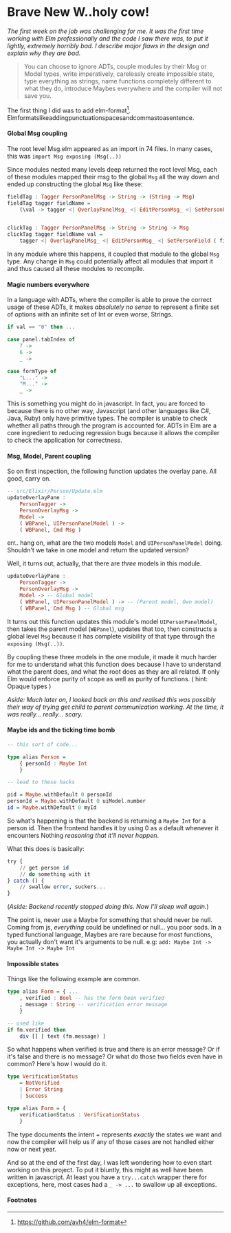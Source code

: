# Brave New W..holy cow!

_The first week on the job was challenging for me. It was the first time working with Elm professionally and the code I saw there was, to put it lightly, extremely horribly bad. I describe major flaws in the design and explain why they are bad._

> You can choose to ignore ADTs, couple modules by their Msg or Model types, write imperatively, carelessly create impossible state, type everything as strings, name functions completely different to what they do, introduce Maybes everywhere and the compiler will not save you.

The first thing I did was to add elm-format[^1]. Elmformatslikeaddingpunctuationspacesandcommastoasentence.


#### Global Msg coupling

The root level Msg.elm appeared as an import in 74 files. In many cases, this was `import Msg exposing (Msg(..))`

Since modules nested many levels deep returned the root level Msg, each of these modules mapped their msg to the global `Msg` all the way down and ended up constructing the global `Msg` like these:

```haskell
fieldTag : Tagger PersonPanelMsg -> String -> (String -> Msg)
fieldTag tagger fieldName =
    (\val -> tagger <| OverlayPanelMsg_ <| EditPersonMsg_ <| SetPersonField ( fieldName, val ))


clickTag : Tagger PersonPanelMsg -> String -> String -> Msg
clickTag tagger fieldName val =
    tagger <| OverlayPanelMsg_ <| EditPersonMsg_ <| SetPersonField ( fieldName, val )
```

In any module where this happens, it coupled that module to the global `Msg` type. Any change in `Msg` could potentially affect all modules that import it and thus caused all these modules to recompile.

#### Magic numbers everywhere

In a language with ADTs, where the compiler is able to prove the correct usage of these ADTs, it makes _absolutely no sense_ to represent a finite set of options with an infinite set of Int or even worse, Strings.

```haskell
if val == "0" then ...

case panel.tabIndex of
    7 ->
    6 ->
    _ ->

case formType of
    "L..." ->
    "M..." ->
    _ ->
```

This is something you might do in javascript. In fact, you are forced to because there is no other way, Javascript (and other languages like C#, Java, Ruby) only have primitive types. The compiler is unable to check whether all paths through the program is accounted for. ADTs in Elm are a core ingredient to reducing regression bugs because it allows the compiler to check the application for correctness.


#### Msg, Model, Parent coupling


So on first inspection, the following function updates the overlay pane. All good, carry on.

```haskell
-- src/Elixir/Person/Update.elm
updateOverlayPane :
    PersonTagger ->
    PersonOverlayMsg ->
    Model ->
    ( WBPanel, UIPersonPanelModel ) ->
    ( WBPanel, Cmd Msg )
```

err.. hang on, what are the two models `Model` and `UIPersonPanelModel` doing. Shouldn't we take in one model and return the updated version?

Well, it turns out, actually, that there are _three_ models in this module.

```haskell
updateOverlayPane :
    PersonTagger ->
    PersonOverlayMsg ->
    Model -> -- Global model
    ( WBPanel, UIPersonPanelModel ) -> -- (Parent model, Own model)
    ( WBPanel, Cmd Msg ) -- Global msg
```

It turns out this function updates this module's model `UIPersonPanelModel`, then takes the parent model (`WBPanel`), updates that too, then constructs a global level `Msg` because it has complete visibility of that type through the `exposing (Msg(..))`.

By coupling these three models in the one module, it made it much harder for me to understand what this function does because I have to understand what the parent does, and what the root does as they are all related. If only Elm would enforce purity of scope as well as purity of functions. ( hint: Opaque types )

_Aside: Much later on, I looked back on this and realised this was possibly their way of trying get child to parent communication working. At the time, it was really... really... scary._


#### Maybe ids and the ticking time bomb

```haskell
-- this sort of code...

type alias Person =
    { personId : Maybe Int
    }

-- lead to these hacks

pid = Maybe.withDefault 0 personId
personId = Maybe.withDefault 0 uiModel.number
id = Maybe.withDefault 0 myId
```

So what's happening is that the backend is returning a `Maybe Int` for a person id. Then the frontend handles it by using 0 as a default whenever it encounters Nothing _reasoning that it'll never happen_.

What this does is basically:

```haskell
try {
    // get person id
    // do something with it
} catch () {
    // swallow error, suckers...
}
```

(_Aside: Backend recently stopped doing this. Now I'll sleep well again._)

The point is, never use a Maybe for something that should never be null. Coming from js, _everything_ could be undefined or null... you poor sods. In a typed functional language, Maybes are rare because for most functions, you actually don't want it's arguments to be null. e.g: `add: Maybe Int -> Maybe Int -> Maybe Int`

#### Impossible states

Things like the following example are common.

```haskell
type alias Form = { ...
    , verified : Bool -- has the form been verified
    , message : String -- verification error message
    }

-- used like
if fm.verified then
    div [] [ text (fm.message) ]
```

So what happens when verified is true and there is an error message? Or if it's false and there is no message? Or what do those two fields even have in common?
Here's how I would do it.

```haskell
type VerificationStatus
    = NotVerified
    | Error String
    | Success

type alias Form = {
    verificationStatus : VerificationStatus
    }
```

The type documents the intent + represents _exactly_ the states we want and now the compiler will help us if any of those cases are not handled either now or next year.

And so at the end of the first day, I was left wondering how to even start working on this project. To put it bluntly, this might as well have been written in javascript. At least you have a `try...catch` wrapper there for exceptions, here, most cases had a `_ -> ...` to swallow up all exceptions.

#### Footnotes

[^1]: https://github.com/avh4/elm-format